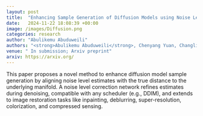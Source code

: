 ```yaml
---
layout: post
title:  "Enhancing Sample Generation of Diffusion Models using Noise Level Correction"
date:   2024-11-22 18:08:39 +00:00
image: /images/Diffusion.png
categories: research
author: "Abulikemu Abuduweili"
authors: "<strong>Abulikemu Abuduweili</strong>, Chenyang Yuan, Changliu Liu, Frank Permenter"
venue: " In submission; Arxiv preprint"
arxiv: https://arxiv.org/
---
```




This paper proposes a novel method to enhance diffusion model sample generation by aligning noise level estimates with the true distance to the underlying manifold. A noise level correction network refines estimates during denoising, compatible with any scheduler (e.g., DDIM), and extends to image restoration tasks like inpainting, deblurring, super-resolution, colorization, and compressed sensing.